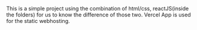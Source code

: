 This is a simple project using the combination of html/css, reactJS(inside the folders) for us to know the difference of those two. Vercel App is used for the static webhosting.
